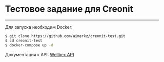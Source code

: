 # Тестовое задание для Creonit
***
Для запуска необходим Docker:

```bash
$ git clone https://github.com/aimerkz/creonit-test.git
$ cd creonit-test
$ docker-compose up -d
```

Документация к API: [Wellbex API](http://127.0.0.1:8000/api/docs/)<br>
